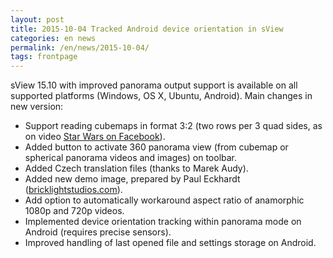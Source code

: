 ```yaml
---
layout: post
title: 2015-10-04 Tracked Android device orientation in sView
categories: en news
permalink: /en/news/2015-10-04/
tags: frontpage
---
```


sView 15.10 with improved panorama output support is available on all supported platforms (Windows, OS X, Ubuntu, Android).
Main changes in new version:

* Support reading cubemaps in format 3:2 (two rows per 3 quad sides, as on video [Star Wars on Facebook](https://www.facebook.com/StarWars/videos/1030579940326940/)).
* Added button to activate 360 panorama view (from cubemap or spherical panorama videos and images) on toolbar.
* Added Czech translation files (thanks to Marek Audy).
* Added new demo image, prepared by Paul Eckhardt ([bricklightstudios.com](http://bricklightstudios.com/)).
* Add option to automatically workaround aspect ratio of anamorphic 1080p and 720p videos.
* Implemented device orientation tracking within panorama mode on Android (requires precise sensors).
* Improved handling of last opened file and settings storage on Android.
<!--break-->
